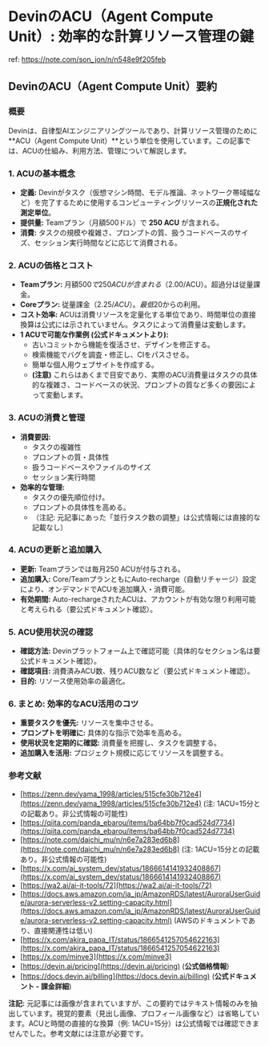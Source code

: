 # DevinのACU（Agent Compute Unit）: 効率的な計算リソース管理の鍵

ref: <https://note.com/son_jon/n/n548e9f205feb>

## DevinのACU（Agent Compute Unit）要約

### 概要

Devinは、自律型AIエンジニアリングツールであり、計算リソース管理のために**ACU（Agent Compute Unit）**という単位を使用しています。この記事では、ACUの仕組み、利用方法、管理について解説します。

### 1. ACUの基本概念

* **定義:** Devinがタスク（仮想マシン時間、モデル推論、ネットワーク帯域幅など）を完了するために使用するコンピューティングリソースの**正規化された測定単位**。
* **提供量:** Teamプラン（月額500ドル）で **250 ACU** が含まれる。
* **消費:** タスクの規模や複雑さ、プロンプトの質、扱うコードベースのサイズ、セッション実行時間などに応じて消費される。

### 2. ACUの価格とコスト

* **Teamプラン:** 月額$500で250 ACUが含まれる（$2.00/ACU）。超過分は従量課金。
* **Coreプラン:** 従量課金（$2.25/ACU）。最低$20からの利用。
* **コスト効率:** ACUは消費リソースを定量化する単位であり、時間単位の直接換算は公式には示されていません。タスクによって消費量は変動します。
* **1 ACUで可能な作業例 (公式ドキュメントより):**
  * 古いコミットから機能を復活させ、デザインを修正する。
  * 検索機能でバグを調査・修正し、CIをパスさせる。
  * 簡単な個人用ウェブサイトを作成する。
  * **(注意)** これらはあくまで目安であり、実際のACU消費量はタスクの具体的な複雑さ、コードベースの状況、プロンプトの質など多くの要因によって変動します。

### 3. ACUの消費と管理

* **消費要因:**
  * タスクの複雑性
  * プロンプトの質・具体性
  * 扱うコードベースやファイルのサイズ
  * セッション実行時間
* **効率的な管理:**
  * タスクの優先順位付け。
  * プロンプトの具体性を高める。
  * （注記: 元記事にあった「並行タスク数の調整」は公式情報には直接的な記載なし）

### 4. ACUの更新と追加購入

* **更新:** Teamプランでは毎月250 ACUが付与される。
* **追加購入:** Core/TeamプランともにAuto-recharge（自動リチャージ）設定により、オンデマンドでACUを追加購入・消費可能。
* **有効期間:** Auto-rechargeされたACUは、アカウントが有効な限り利用可能と考えられる（要公式ドキュメント確認）。

### 5. ACU使用状況の確認

* **確認方法:** Devinプラットフォーム上で確認可能（具体的なセクション名は要公式ドキュメント確認）。
* **確認項目:** 消費済みACU数、残りACU数など（要公式ドキュメント確認）。
* **目的:** リソース使用効率の最適化。

### 6. まとめ: 効率的なACU活用のコツ

* **重要タスクを優先:** リソースを集中させる。
* **プロンプトを明確に:** 具体的な指示で効率を高める。
* **使用状況を定期的に確認:** 消費量を把握し、タスクを調整する。
* **追加購入を活用:** プロジェクト規模に応じてリソースを調整する。

### 参考文献

* [https://zenn.dev/yama_1998/articles/515cfe30b712e4](https://zenn.dev/yama_1998/articles/515cfe30b712e4) (注: 1ACU=15分との記載あり。非公式情報の可能性)
* [https://qiita.com/panda_ebarou/items/ba64bb7f0cad524d7734](https://qiita.com/panda_ebarou/items/ba64bb7f0cad524d7734)
* [https://note.com/daichi_mu/n/n6e7a283ed6b8](https://note.com/daichi_mu/n/n6e7a283ed6b8) (注: 1ACU=15分との記載あり。非公式情報の可能性)
* [https://x.com/ai_system_dev/status/1866614141932408867](https://x.com/ai_system_dev/status/1866614141932408867)
* [https://wa2.ai/ai-it-tools/72](https://wa2.ai/ai-it-tools/72)
* [https://docs.aws.amazon.com/ja_jp/AmazonRDS/latest/AuroraUserGuide/aurora-serverless-v2.setting-capacity.html](https://docs.aws.amazon.com/ja_jp/AmazonRDS/latest/AuroraUserGuide/aurora-serverless-v2.setting-capacity.html) (AWSのドキュメントであり、直接関連性は低い)
* [https://x.com/akira_papa_IT/status/1866541257054622163](https://x.com/akira_papa_IT/status/1866541257054622163)
* [https://x.com/minve3](https://x.com/minve3)
* [https://devin.ai/pricing](https://devin.ai/pricing) (**公式価格情報**)
* [https://docs.devin.ai/billing](https://docs.devin.ai/billing) (**公式ドキュメント - 課金詳細**)

**注記:** 元記事には画像が含まれていますが、この要約ではテキスト情報のみを抽出しています。視覚的要素（見出し画像、プロフィール画像など）は省略しています。ACUと時間の直接的な換算（例: 1ACU=15分）は公式情報では確認できませんでした。参考文献には注意が必要です。
